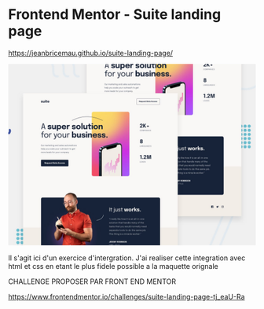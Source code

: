 # Frontend Mentor - Suite landing page

https://jeanbricemau.github.io/suite-landing-page/

![Design preview for the Suite landing page coding challenge](./preview.jpg)



Il s'agit ici d'un exercice d'intergration. J'ai realiser cette integration avec html et css en etant le plus fidele possible a la maquette orignale

CHALLENGE PROPOSER PAR FRONT END MENTOR

https://www.frontendmentor.io/challenges/suite-landing-page-tj_eaU-Ra
